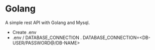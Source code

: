 # Golang 

 A simple rest API with Golang and Mysql.

- Create .env
- .env / DATABASE_CONNECTION
    . DATABASE_CONNECTION=<DB-USER/PASSWORD@/DB-NAME>
